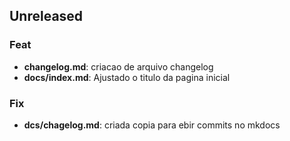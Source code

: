 ## Unreleased

### Feat

- **changelog.md**: criacao de arquivo changelog
- **docs/index.md**: Ajustado o titulo da pagina inicial

### Fix

- **dcs/chagelog.md**: criada copia para ebir commits no mkdocs
